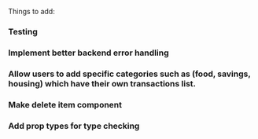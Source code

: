 Things to add:

### Testing

### Implement better backend error handling

### Allow users to add specific categories such as (food, savings, housing) which have their own transactions list.

### Make delete item component

### Add prop types for type checking
